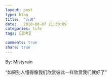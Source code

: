 ```yaml
---
layout: post
type: blog
title:  "万说"
date:   2010-08-07 21:30:09
categories: life
tags: [思考]

comments: true
share: true
---
```

By: Mistyrain

“如果别人懂得像我们欣赏彼此一样欣赏我们就好了”

